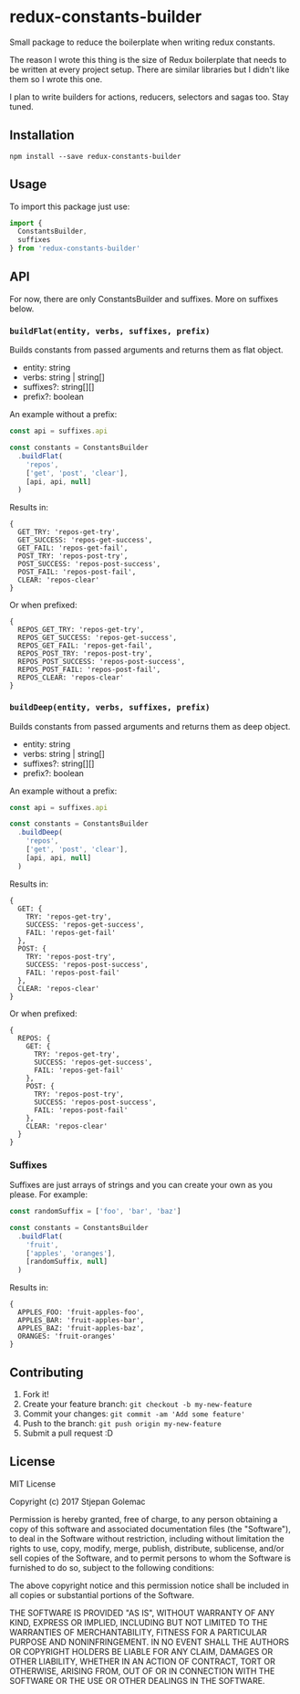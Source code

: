 # redux-constants-builder
Small package to reduce the boilerplate when writing redux constants.

The reason I wrote this thing is the size of Redux boilerplate that needs to be written at every project setup. There are similar libraries but I didn't like them so I wrote this one.

I plan to write builders for actions, reducers, selectors and sagas too. Stay tuned.
## Installation
`npm install --save redux-constants-builder`
## Usage
To import this package just use:
``` js
import {
  ConstantsBuilder,
  suffixes
} from 'redux-constants-builder'
```
## API
For now, there are only ConstantsBuilder and suffixes. More on suffixes below.
### `buildFlat(entity, verbs, suffixes, prefix)`
Builds constants from passed arguments and returns them as flat object.
- entity: string
- verbs: string | string[]
- suffixes?: string[][]
- prefix?: boolean

An example without a prefix:
``` js
const api = suffixes.api

const constants = ConstantsBuilder
  .buildFlat(
    'repos',
    ['get', 'post', 'clear'],
    [api, api, null]
  )
```
Results in:
```
{
  GET_TRY: 'repos-get-try',
  GET_SUCCESS: 'repos-get-success',
  GET_FAIL: 'repos-get-fail',
  POST_TRY: 'repos-post-try',
  POST_SUCCESS: 'repos-post-success',
  POST_FAIL: 'repos-post-fail',
  CLEAR: 'repos-clear'
}
```
Or when prefixed:
```
{
  REPOS_GET_TRY: 'repos-get-try',
  REPOS_GET_SUCCESS: 'repos-get-success',
  REPOS_GET_FAIL: 'repos-get-fail',
  REPOS_POST_TRY: 'repos-post-try',
  REPOS_POST_SUCCESS: 'repos-post-success',
  REPOS_POST_FAIL: 'repos-post-fail',
  REPOS_CLEAR: 'repos-clear'
}
```
### `buildDeep(entity, verbs, suffixes, prefix)`
Builds constants from passed arguments and returns them as deep object.
- entity: string
- verbs: string | string[]
- suffixes?: string[][]
- prefix?: boolean

An example without a prefix:
``` js
const api = suffixes.api

const constants = ConstantsBuilder
  .buildDeep(
    'repos',
    ['get', 'post', 'clear'],
    [api, api, null]
  )
```
Results in:
```
{
  GET: {
    TRY: 'repos-get-try',
    SUCCESS: 'repos-get-success',
    FAIL: 'repos-get-fail'
  },
  POST: {
    TRY: 'repos-post-try',
    SUCCESS: 'repos-post-success',
    FAIL: 'repos-post-fail'
  },
  CLEAR: 'repos-clear'
}
```
Or when prefixed:
```
{
  REPOS: {
    GET: {
      TRY: 'repos-get-try',
      SUCCESS: 'repos-get-success',
      FAIL: 'repos-get-fail'
    },
    POST: {
      TRY: 'repos-post-try',
      SUCCESS: 'repos-post-success',
      FAIL: 'repos-post-fail'
    },
    CLEAR: 'repos-clear'
  }
}
```
### Suffixes
Suffixes are just arrays of strings and you can create your own as you please. For example:
``` js
const randomSuffix = ['foo', 'bar', 'baz']

const constants = ConstantsBuilder
  .buildFlat(
    'fruit',
    ['apples', 'oranges'],
    [randomSuffix, null]
  )
```
Results in:
```
{
  APPLES_FOO: 'fruit-apples-foo',
  APPLES_BAR: 'fruit-apples-bar',
  APPLES_BAZ: 'fruit-apples-baz',
  ORANGES: 'fruit-oranges'
}
```
## Contributing
1. Fork it!
2. Create your feature branch: `git checkout -b my-new-feature`
3. Commit your changes: `git commit -am 'Add some feature'`
4. Push to the branch: `git push origin my-new-feature`
5. Submit a pull request :D
## License
MIT License

Copyright (c) 2017 Stjepan Golemac

Permission is hereby granted, free of charge, to any person obtaining a copy
of this software and associated documentation files (the "Software"), to deal
in the Software without restriction, including without limitation the rights
to use, copy, modify, merge, publish, distribute, sublicense, and/or sell
copies of the Software, and to permit persons to whom the Software is
furnished to do so, subject to the following conditions:

The above copyright notice and this permission notice shall be included in all
copies or substantial portions of the Software.

THE SOFTWARE IS PROVIDED "AS IS", WITHOUT WARRANTY OF ANY KIND, EXPRESS OR
IMPLIED, INCLUDING BUT NOT LIMITED TO THE WARRANTIES OF MERCHANTABILITY,
FITNESS FOR A PARTICULAR PURPOSE AND NONINFRINGEMENT. IN NO EVENT SHALL THE
AUTHORS OR COPYRIGHT HOLDERS BE LIABLE FOR ANY CLAIM, DAMAGES OR OTHER
LIABILITY, WHETHER IN AN ACTION OF CONTRACT, TORT OR OTHERWISE, ARISING FROM,
OUT OF OR IN CONNECTION WITH THE SOFTWARE OR THE USE OR OTHER DEALINGS IN THE
SOFTWARE.